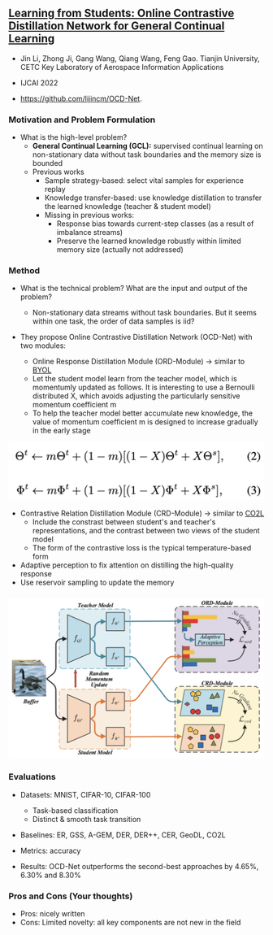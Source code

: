 ## [Learning from Students: Online Contrastive Distillation Network for General Continual Learning](https://www.ijcai.org/proceedings/2022/0446.pdf)

* Jin Li, Zhong Ji, Gang Wang, Qiang Wang, Feng Gao. Tianjin University, CETC Key Laboratory of Aerospace Information Applications

* IJCAI 2022

* https://github.com/lijincm/OCD-Net.

### Motivation and Problem Formulation

* What is the high-level problem?
  * **General Continual Learning (GCL):** supervised continual learning on non-stationary data without task boundaries and the memory size is bounded
  * Previous works
    * Sample strategy-based: select vital samples for experience replay
    * Knowledge transfer-based: use knowledge distillation to transfer the learned knowledge (teacher & student model) 
    * Missing in previous works:
      * Response bias towards current-step classes (as a result of imbalance streams)
      * Preserve the learned knowledge robustly within limited memory size (actually not addressed)


### Method

* What is the technical problem? What are the input and output of the problem?
  * Non-stationary data streams without task boundaries. But it seems within one task, the order of data samples is iid?

* They propose Online Contrastive Distillation Network (OCD-Net) with two modules:
  * Online Response Distillation Module (ORD-Module) -> similar to [BYOL](https://arxiv.org/abs/2006.07733)
  * Let the student model learn from the teacher model, which is momentumly updated as follows. It is interesting to use a Bernoulli distributed X, which avoids adjusting the particularly sensitive momentum coefficient m
  * To help the teacher model better accumulate new knowledge, the value of momentum coefficient m is designed to increase gradually in the early stage


![momentum](./momentum.png)

* Contrastive Relation Distillation Module (CRD-Module) -> similar to [CO2L](https://arxiv.org/abs/2106.14413)
  * Include the constrast between student's and teacher's representations, and the contrast between two views of the student model
  * The form of the contrastive loss is the typical temperature-based form
* Adaptive perception to fix attention on distilling the high-quality response
* Use reservoir sampling to update the memory

### ![method](./method.png)

### Evaluations

* Datasets: MNIST, CIFAR-10, CIFAR-100
  * Task-based classification
  * Distinct & smooth task transition

* Baselines: ER, GSS, A-GEM, DER, DER++, CER, GeoDL, CO2L
* Metrics: accuracy
* Results: OCD-Net outperforms the second-best approaches by 4.65%, 6.30% and 8.30%

### Pros and Cons (Your thoughts)

* Pros: nicely written
* Cons: Limited novelty: all key components are not new in the field